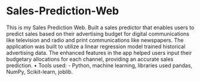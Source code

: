 # Sales-Prediction-Web
This is my Sales Prediction Web. Built a sales predictor that enables users to predict sales based on their advertising budget for digital communications like television and radio and print communications like newspapers. The application was built to utilize a linear regression model trained
historical advertising data. The enhanced features in the app helped
users input their budgetary allocations for each channel, providing an
accurate sales prediction.  • Tools used: - Python, machine learning, libraries used pandas, NumPy, Scikit-learn, joblib.
